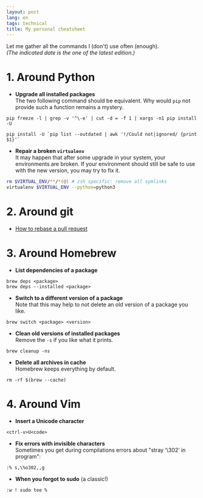```yaml
---
layout: post
lang: en
tags: technical
title: My personal cheatsheet
---
```


Let me gather all the commands I (don't) use often (enough).  
*(The indicated date is the one of the latest edition.)*

# 1. Around Python

- **Upgrade all installed packages**  
  The two following command should be equivalent. Why would `pip` not provide such a function remains a mystery.

~~~
pip freeze -l | grep -v '^\-e' | cut -d = -f 1 | xargs -n1 pip install -U
~~~
~~~
pip install -U `pip list --outdated | awk '!/Could not|ignored/ {print $1}'`
~~~

- **Repair a broken `virtualenv`**  
  It may happen that after some upgrade in your system, your environments are broken. If your environment should still be safe to use with the new version, you may try to fix it.

~~~zsh
rm $VIRTUAL_ENV/**/*(@) # zsh specific: remove all symlinks
virtualenv $VIRTUAL_ENV --python=python3
~~~

# 2. Around git

- [How to rebase a pull request](https://github.com/edx/edx-platform/wiki/How-to-Rebase-a-Pull-Request)

# 3. Around Homebrew

- **List dependencies of a package**

~~~
brew deps <package>
brew deps --installed <package>
~~~

- **Switch to a different version of a package**  
  Note that this may help to not delete an old version of a package you like.

~~~
brew switch <package> <version>
~~~

- **Clean old versions of installed packages**  
  Remove the `-s` if you like what it prints.

~~~
brew cleanup -ns
~~~

- **Delete all archives in cache**  
  Homebrew keeps everything by default.

~~~
rm -rf $(brew --cache)
~~~

# 4. Around Vim

- **Insert a Unicode character**

~~~
<ctrl-v>U<code>
~~~

- **Fix errors with invisible characters**  
  Sometimes you get during compilations errors about "stray ‘\302’ in program":

~~~
:% s,\%o302,,g
~~~

- **When you forgot to sudo** (a classic!)

~~~
:w ! sudo tee %
~~~

